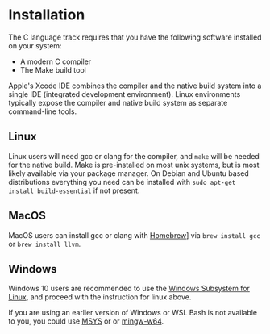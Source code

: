 # Installation

The C language track requires that you have the following software installed
on your system:

* A modern C compiler
* The Make build tool

Apple's Xcode IDE combines the compiler and the native build system into a single IDE (integrated development environment).
Linux environments typically expose the compiler and native build system as separate command-line tools.

## Linux

Linux users will need gcc or clang for the compiler, and `make` will be needed for the native build.
Make is pre-installed on most unix systems, but is most likely available via your package manager.
On Debian and Ubuntu based distributions everything you need can be installed with `sudo apt-get install build-essential` if not present.

## MacOS

MacOS users can install gcc or clang with [Homebrew][]] via `brew install gcc` or `brew install llvm`.

## Windows

Windows 10 users are recommended to use the [Windows Subsystem for Linux][], and proceed with the instruction for linux above.

If you are using an earlier version of Windows or WSL Bash is not available to you, you could use [MSYS][] or or [mingw-w64][].

[Homebrew]: https://brew.sh
[Windows Subsystem for Linux]: https://msdn.microsoft.com/en-us/commandline/wsl/about
[MSYS]: https://www.msys2.org/
[mingw-w64]: http://mingw-w64.org/doku.php
